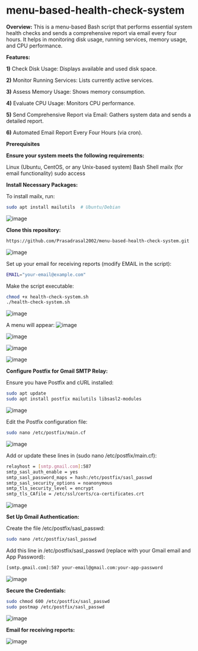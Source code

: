 # menu-based-health-check-system

**Overview:**
This is a menu-based Bash script that performs essential system health checks and sends a comprehensive report via email every four hours. It helps in monitoring disk usage, running services, memory usage, and CPU performance.

**Features:**

**1)** Check Disk Usage: Displays available and used disk space.

**2)** Monitor Running Services: Lists currently active services.

**3)** Assess Memory Usage: Shows memory consumption.

**4)** Evaluate CPU Usage: Monitors CPU performance.

**5)** Send Comprehensive Report via Email: Gathers system data and sends a detailed report.

**6)** Automated Email Report Every Four Hours (via cron).

**Prerequisites**

**Ensure your system meets the following requirements:**

Linux (Ubuntu, CentOS, or any Unix-based system)
Bash Shell
mailx (for email functionality)
sudo access

**Install Necessary Packages:**

To install mailx, run:
```bash
sudo apt install mailutils  # Ubuntu/Debian
```
![image](https://github.com/user-attachments/assets/be1db0fc-d991-4cd9-9df1-ad1cb99d76c5)


**Clone this repository:**

```bash
https://github.com/Prasadrasal2002/menu-based-health-check-system.git
```
![image](https://github.com/user-attachments/assets/8a998ae8-1b66-42ec-bd4b-55188b98d2fe)

Set up your email for receiving reports (modify EMAIL in the script):
```bash
EMAIL="your-email@example.com"
```

Make the script executable:
```bash
chmod +x health-check-system.sh
./health-check-system.sh
```
![image](https://github.com/user-attachments/assets/9f37a000-7b36-47b3-8b17-9e616939d877)

A menu will appear:
![image](https://github.com/user-attachments/assets/6ac0ccb3-b77a-46c0-a3cc-9b1d01a7d154)

![image](https://github.com/user-attachments/assets/d092e90d-cf24-4887-99b0-6d1169200779)

![image](https://github.com/user-attachments/assets/ed555b0d-a419-4688-b7e5-7618ef6a9324)

![image](https://github.com/user-attachments/assets/b0d8f23e-ddb3-4839-97e7-05d56e6ae3a9)


**Configure Postfix for Gmail SMTP Relay:**

Ensure you have Postfix and cURL installed:
```bash
sudo apt update
sudo apt install postfix mailutils libsasl2-modules
```
![image](https://github.com/user-attachments/assets/cf86f71a-d153-4dc4-b6ab-095996fb6f81)


Edit the Postfix configuration file:
```bash
sudo nano /etc/postfix/main.cf
```
![image](https://github.com/user-attachments/assets/cc11d243-e467-4ad0-9537-b075f67c7465)


Add or update these lines in (sudo nano /etc/postfix/main.cf):
```bash
relayhost = [smtp.gmail.com]:587
smtp_sasl_auth_enable = yes
smtp_sasl_password_maps = hash:/etc/postfix/sasl_passwd
smtp_sasl_security_options = noanonymous
smtp_tls_security_level = encrypt
smtp_tls_CAfile = /etc/ssl/certs/ca-certificates.crt
```
![image](https://github.com/user-attachments/assets/2c6c786a-6c26-4b18-bf3f-092b81275068)


**Set Up Gmail Authentication:**

Create the file /etc/postfix/sasl_passwd:
```bash
sudo nano /etc/postfix/sasl_passwd
```

Add this line in /etc/postfix/sasl_passwd (replace with your Gmail email and App Password):
```bash
[smtp.gmail.com]:587 your-email@gmail.com:your-app-password
```
![image](https://github.com/user-attachments/assets/7828ad93-1726-4c8a-921a-ccc1594ed8bb)


**Secure the Credentials:**

```bash
sudo chmod 600 /etc/postfix/sasl_passwd
sudo postmap /etc/postfix/sasl_passwd
```
![image](https://github.com/user-attachments/assets/b6f86143-d5c2-474b-a18f-9094b79f53b3)


**Email for receiving reports:**

![image](https://github.com/user-attachments/assets/d3a21a45-4297-4bf5-9ad4-49dcad3d4455)

